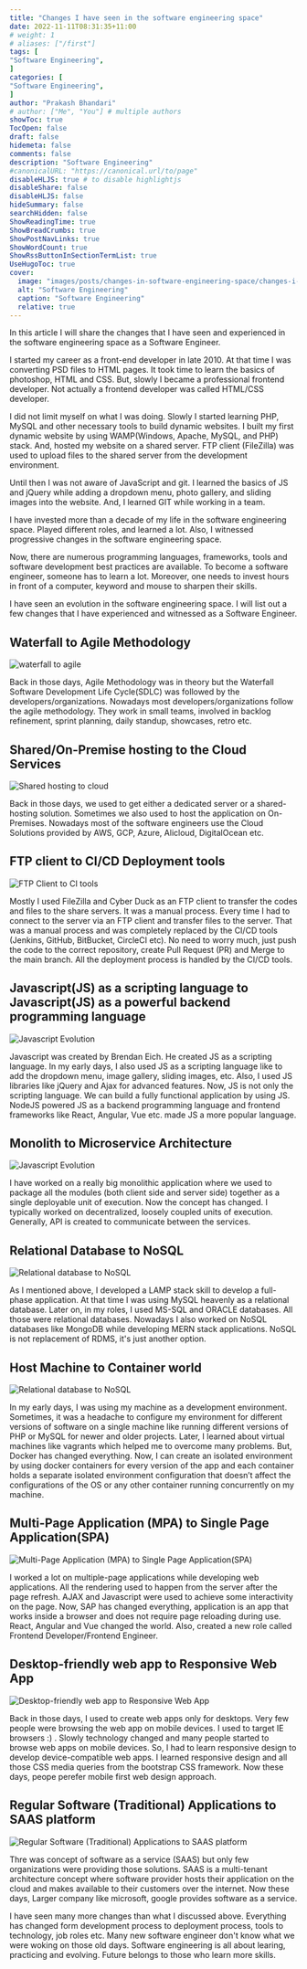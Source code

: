 ```yaml
---
title: "Changes I have seen in the software engineering space"
date: 2022-11-11T08:31:35+11:00
# weight: 1
# aliases: ["/first"]
tags: [
"Software Engineering",
]
categories: [
"Software Engineering",
]
author: "Prakash Bhandari"
# author: ["Me", "You"] # multiple authors
showToc: true
TocOpen: false
draft: false
hidemeta: false
comments: false
description: "Software Engineering"
#canonicalURL: "https://canonical.url/to/page"
disableHLJS: true # to disable highlightjs
disableShare: false
disableHLJS: false
hideSummary: false
searchHidden: false
ShowReadingTime: true
ShowBreadCrumbs: true
ShowPostNavLinks: true
ShowWordCount: true
ShowRssButtonInSectionTermList: true
UseHugoToc: true
cover:
  image: "images/posts/changes-in-software-engineering-space/changes-i-have-seen-in-the-software-engineering-space-as-software-engineer.png"
  alt: "Software Engineering"
  caption: "Software Engineering"
  relative: true
---
```



In this article I will share the changes that I have seen and experienced in the software engineering space as a Software Engineer.

I started my career as a front-end developer in late 2010. At that time I was converting PSD files to HTML pages. It took time to learn the basics of photoshop, HTML and CSS. But, slowly I became a professional frontend developer. Not actually a frontend developer was called HTML/CSS developer. <!--more--> 

I did not limit myself on what I was doing. Slowly I started learning PHP, MySQL and other necessary tools to build dynamic websites. I built my first dynamic website by using WAMP(Windows, Apache, MySQL, and PHP) stack. And, hosted my website on a shared server. FTP client (FileZilla) was used to upload files to the shared server from the development environment.

Until then I was not aware of JavaScript and git. I learned the basics of JS and jQuery while adding a dropdown menu, photo gallery, and sliding images into the website. And, I learned GIT while working in a team.

I have invested more than a decade of my life in the software engineering space. Played different roles, and learned a lot. Also, I witnessed progressive changes in the software engineering space. 

Now, there are numerous programming languages, frameworks, tools and software development best practices are available. To become a software engineer, someone has to learn a lot. Moreover, one needs to invest hours in front of a computer, keyword and mouse to sharpen their skills. 

I have seen an evolution in the software engineering space. I will list out a few changes that I have experienced and witnessed as a Software Engineer.

## Waterfall to Agile Methodology

![waterfall to agile](/images/posts/changes-in-software-engineering-space/waterfall-agile.png#center)

Back in those days, Agile Methodology was in theory but the Waterfall Software Development Life Cycle(SDLC) was followed by the developers/organizations. Nowadays most developers/organizations follow the agile methodology. They work in small teams, involved in backlog refinement, sprint planning, daily standup, showcases, retro etc.

## Shared/On-Premise hosting to the Cloud Services

![Shared hosting to cloud](/images/posts/changes-in-software-engineering-space/shared-cloud.png#center)

Back in those days, we used to get either a dedicated server or a shared-hosting solution. Sometimes we also used to host the application on On-Premises.  Nowadays most of the software engineers use the Cloud Solutions provided by AWS, GCP, Azure, Alicloud, DigitalOcean etc. 

## FTP client to CI/CD Deployment tools

![FTP Client to CI tools](/images/posts/changes-in-software-engineering-space/ftp-client-to-ci-tools.png#center)

Mostly I used FileZilla and Cyber Duck as an FTP client to transfer the codes and files to the share servers. It was a manual process. Every time I had to connect to the server via an FTP client and transfer files to the server.  That was a manual process and was completely replaced by the CI/CD tools (Jenkins, GitHub, BitBucket, CircleCI etc).  No need to worry much, just push the code to the correct repository, create Pull Request (PR) and Merge to the main branch. All the deployment process is handled by the CI/CD tools.

## Javascript(JS) as a scripting language to Javascript(JS) as a powerful backend programming language

![Javascript Evolution](/images/posts/changes-in-software-engineering-space/javascript-evolution.png#center)

Javascript was created by Brendan Eich. He created JS as a scripting language. In my early days, I also used JS as a scripting language like to add the dropdown menu, image gallery, sliding images, etc. Also, I used JS libraries like jQuery and Ajax for advanced features.  Now, JS is not only the scripting language. We can build a fully functional application by using JS.  NodeJS powered JS as a backend programming language and frontend frameworks like React, Angular, Vue etc. made JS a more popular language.

## Monolith to Microservice Architecture

![Javascript Evolution](/images/posts/changes-in-software-engineering-space/monolith-microservices.png#center)

I have worked on a really big monolithic application where we used to package all the modules (both client side and server side) together as a single deployable unit of execution. Now the concept has changed. I typically worked on decentralized, loosely coupled units of execution. Generally, API is created to communicate between the services.


## Relational Database to NoSQL

![Relational database to NoSQL](/images/posts/changes-in-software-engineering-space/relation-database-to-nosql.png#center)

As I mentioned above, I developed a LAMP stack skill to develop a full-phase application. At that time I was using MySQL heavenly as a relational database. Later on, in my roles, I used MS-SQL and ORACLE databases. All those were relational databases. Nowadays I also worked on NoSQL databases like MongoDB while developing MERN stack applications. NoSQL is not replacement of RDMS, it's just another option. 

## Host Machine to Container world


![Relational database to NoSQL](/images/posts/changes-in-software-engineering-space/user-machine-to-docker.png#center)

In my early days, I was using my machine as a development environment. Sometimes, it was a headache to configure my environment for different versions of software on a single machine like running different versions of PHP or MySQL for newer and older projects. Later, I learned about virtual machines like vagrants which helped me to overcome many problems. But,  Docker has changed everything.  Now, I  can create an isolated environment by using docker containers for every version of the app and each container holds a separate isolated environment configuration that doesn’t affect the configurations of the OS or any other container running concurrently on my machine.

## Multi-Page Application (MPA) to Single Page Application(SPA)


![Multi-Page Application (MPA) to Single Page Application(SPA)](/images/posts/changes-in-software-engineering-space/multi-page-to-single-page-applications.png#center)

I worked a lot on multiple-page applications while developing web applications. All the rendering used to happen from the server after the page refresh. AJAX and Javascript were used to achieve some interactivity on the page. Now, SAP has changed everything, application is an app that works inside a browser and does not require page reloading during use. React, Angular and Vue changed the world. Also, created a new role called Frontend Developer/Frontend Engineer.

## Desktop-friendly web app to Responsive Web App

![Desktop-friendly web app to Responsive Web App](/images/posts/changes-in-software-engineering-space/responsive-non-responsive.png#center)

Back in those days, I used to create web apps only for desktops. Very few people were browsing the web app on mobile devices. I used to target IE browsers :) . Slowly technology changed and many people started to browse web apps on mobile devices. So, I had to learn responsive design to develop device-compatible web apps. I learned responsive design and all those CSS media queries from the bootstrap CSS framework.  Now these days, peope perefer mobile first web design approach.

## Regular Software (Traditional) Applications to SAAS platform


![Regular Software (Traditional) Applications to SAAS platform](/images/posts/changes-in-software-engineering-space/treditional-software-to-saas-software.png#center)

Thre was concept of software as a service (SAAS) but only few organizations were providing those solutions. SAAS is a multi-tenant architecture concept where software provider hosts their application on the cloud and makes available to their customers over the internet. Now these days, Larger company like microsoft, google provides software as a service. 


I have seen many more changes than what I discussed above. Everything has changed form development process to deployment process, tools to technology, job roles etc. Many new software engineer don't know what we were woking on those old days. Software engineering is all about learing, practicing and evolving. Future belongs to those who learn more skills.





